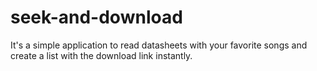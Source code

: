 # seek-and-download

It's a simple application to read datasheets with your favorite songs and create a list with the download link instantly.
